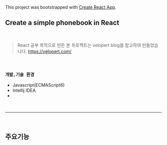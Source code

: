 This project was bootstrapped with [Create React App](https://github.com/facebook/create-react-app).

## Create a simple phonebook in React

<br/>

> React 공부 목적으로 만든 본 프로젝트는 velopert blog를 참고하여 만들었습니다.
> https://velopert.com/

<br/>

### `개발,기술 환경`
- Javascript(ECMAScript6)
- Intellij IDEA
-
<br/>

---

<br/>

## 주요기능
